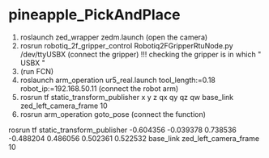 # pineapple_PickAndPlace
1. roslaunch zed_wrapper zedm.launch (open the camera)
2. rosrun robotiq_2f_gripper_control Robotiq2FGripperRtuNode.py /dev/ttyUSBX (connect the gripper)
   !!! checking the gripper is in which " USBX "
3. (run FCN)
4. roslaunch arm_operation ur5_real.launch tool_length:=0.18 robot_ip:=192.168.50.11 (connect the robot arm)
5. rosrun tf static_transform_publisher x y z qx qy qz qw base_link zed_left_camera_frame 10
6. rosrun arm_operation goto_pose (connect the function)

rosrun tf static_transform_publisher -0.604356 -0.039378 0.738536 -0.488204 0.486056 0.502361 0.522532 base_link zed_left_camera_frame 10
